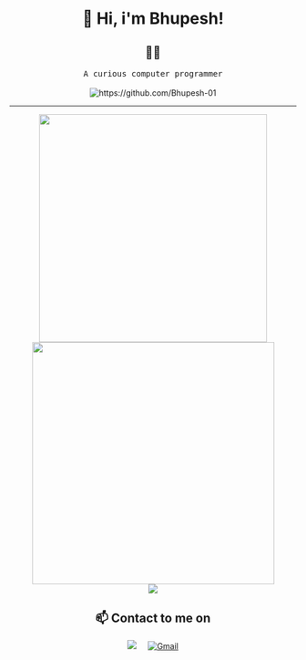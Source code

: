 
<h1 align="center">👋 Hi, i'm Bhupesh!  </h1>

<h2 align="center"> 👨‍💻 </h2>
<p align="center">
  <samp>A curious computer programmer   </samp>
  <br> <br>
  <img src="https://komarev.com/ghpvc/?username=Bhupesh-01" alt="https://github.com/Bhupesh-01" />
</p>
<hr>
  
<div align="center">
   <img width="400" src="https://github-readme-stats.vercel.app/api?username=Bhupesh-01&theme=radical&show_icons=true&count_private=true" />
   <img width="425" src="https://streak-stats.demolab.com/?user=Bhupesh-01&theme=tokyonight&date&show_icons=true" />
</div>

<div align="center">
  <img src="https://github-readme-stats.vercel.app/api/top-langs/?username=Bhupesh-01&layout=compact&theme=radical" />
</div>

<h2  align="center">📫 Contact to me on</h2>
<p align="center">
  <a target="_blank"href="https://www.linkedin.com/in/bhupesh-pawara-a6981625b/"><img src="https://img.shields.io/badge/linkedin-%230077B5.svg?&style=for-the-badge&logo=linkedin&logoColor=white" /></a>&nbsp;&nbsp;&nbsp;&nbsp;
  <a href="mailto:bhupeshpawara01@gmail.com">
  <img src="https://img.shields.io/badge/Gmail-D14836?style=for-the-badge&logo=gmail&logoColor=white" alt="Gmail"> </a>
</p>



<!-- <img width="240" height="" src="https://github-readme-stats.vercel.app/api/top-langs/?username=Bhupesh-01&layout=donut&theme=tokyonight&show_icons=true" /> -->


